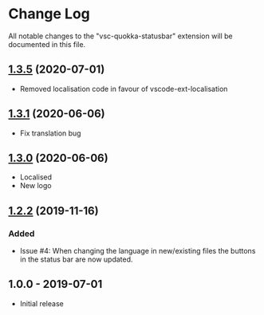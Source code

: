 # Change Log

All notable changes to the "vsc-quokka-statusbar" extension will be documented in this file.


## [1.3.5](https://github.com/sketchbuch/vsc-quokka-statusbar/compare/v1.3.1...v1.3.5) (2020-07-01)

- Removed localisation code in favour of vscode-ext-localisation

## [1.3.1](https://github.com/sketchbuch/vsc-quokka-statusbar/compare/v1.3.0...v1.3.1) (2020-06-06)

- Fix translation bug

## [1.3.0](https://github.com/sketchbuch/vsc-quokka-statusbar/compare/v1.2.2...v1.3.0) (2020-06-06)

- Localised
- New logo

## [1.2.2](https://github.com/sketchbuch/vsc-quokka-statusbar/compare/v1.0.0...v1.2.2) (2019-11-16)

### Added
- Issue #4: When changing the language in new/existing files the buttons in the status bar are now updated.

## 1.0.0 - 2019-07-01

- Initial release

